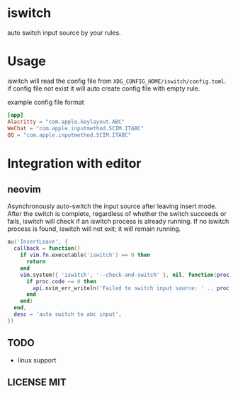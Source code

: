 # iswitch
auto switch input source by your rules.

# Usage

iswitch will read the config file from `XDG_CONFIG_HOME/iswitch/config.toml`.
if config file not exist it will auto create config file with empty rule.

example config file format

```toml
[app]
Alacritty = "com.apple.keylayout.ABC"
WeChat = "com.apple.inputmethod.SCIM.ITABC"
QQ = "com.apple.inputmethod.SCIM.ITABC"
```

# Integration with editor

## neovim

Asynchronously auto-switch the input source after leaving insert mode. After
the switch is complete, regardless of whether the switch succeeds or fails,
iswitch will check if an iswitch process is already running. If no iswitch
process is found, iswitch will not exit; it will remain running.

```lua
au('InsertLeave', {
  callback = function()
    if vim.fn.executable('iswitch') == 0 then
      return
    end
    vim.system({ 'iswitch', '--check-and-switch' }, nil, function(proc)
      if proc.code ~= 0 then
        api.nvim_err_writeln('Failed to switch input source: ' .. proc.stderr)
      end
    end)
  end,
  desc = 'auto switch to abc input',
})
```

## TODO
- linux support

## LICENSE MIT
